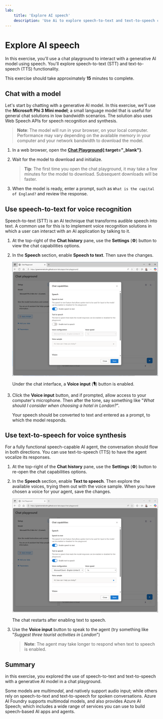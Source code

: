 ```yaml
---
lab:
    title: 'Explore AI speech'
    description: 'Use Ai to explore speech-to-text and text-to-speech capabilities with a generative AI model.'
---
```


# Explore AI speech

In this exercise, you'll use a chat playground to interact with a generative AI model using speech. You'll explore speech-to-text (STT) and text-to-speech (TTS) functionality.

This exercise should take approximately **15** minutes to complete.

## Chat with a model

Let's start by chatting with a generative AI model. In this exercise, we'll use the **Microsoft Phi 3 Mini model**; a small language model that is useful for general chat solutions in low bandwidth scenarios. The solution also uses Web Speech APIs for speech recognition and synthesis.

> **Note**: The model will run in your browser, on your local computer. Performance may vary depending on the available memory in your computer and your network bandwidth to download the model. 

1. In a web browser, open the **[Chat Playground](https://graememalcolm.github.io/ai-labs/apps/chat-playground/){:target="_blank"}**.
1. Wait for the model to download and initialize.

    > **Tip**: The first time you open the chat playground, it may take a few minutes for the model to download. Subsequent downloads will be faster.

1. When the model is ready, enter a prompt, such as `What is the capital of England?` and review the response.

## Use speech-to-text for voice recognition

Speech-to-text (STT) is an AI technique that transforms audible speech into text. A common use for this is to implement voice recognition solutions in which a user can interact with an AI application by talking to it.

1. At the top-right of the **Chat history** pane, use the **Settings** (**&#x2699;**) button to view the chat capabilities options.
1. In the **Speech** section, enable **Speech to text**. Then save the changes.

   ![Screenshot of the Speech to text option.](./media/speech-01.png)

    Under the chat interface, a **Voice input** (**🎙**) button is enabled.

1. Click the **Voice input** button, and if prompted, allow access to your computer's microphone. Then after the tone, say something like "*What should I consider when choosing a hotel in London?*".

    Your speech should be converted to text and entered as a prompt, to which the model responds.

## Use text-to-speech for voice synthesis

For a fully functional speech-capable AI agent, the conversation should flow in both directions. You can use text-to-speech (TTS) to have the agent vocalize its responses.

1. At the top-right of the **Chat history** pane, use the **Settings** (**&#x2699;**) button to re-open the chat capabilities options.
1. In the **Speech** section, enable **Text to speech**. Then explore the available voices, trying them out with the voice sample. When you have chosen a voice for your agent, save the changes.

   ![Screenshot of the Text to speech option.](./media/speech-02.png)

    The chat restarts after enabling text to speech.

1. Use the **Voice input** button to speak to the agent (try something like "*Suggest three tourist activities in London*")

    > **Note**: The agent may take longer to respond when text to speech is enabled.

## Summary

in this exercise, you explored the use of speech-to-text and text-to-speech with a generative AI model in a chat playground. 

Some models are *multimodal*, and natively support audio input; while others rely on speech-to-text and text-to-speech for spoken conversations. Azure AI Foundry supports multimodal models, and also provides Azure AI Speech; which includes a wide range of services you can use to build speech-based AI apps and agents.
